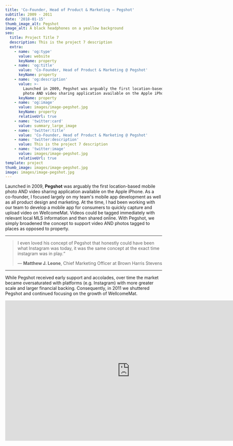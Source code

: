 ```yaml
---
title: 'Co-Founder, Head of Product & Marketing — Pegshot'
subtitle: 2009 - 2011
date: '2018-01-15'
thumb_image_alt: Pegshot
image_alt: A black headphones on a yeallow background
seo:
  title: Project Title 7
  description: This is the project 7 description
  extra:
    - name: 'og:type'
      value: website
      keyName: property
    - name: 'og:title'
      value: 'Co-Founder, Head of Product & Marketing @ Pegshot'
      keyName: property
    - name: 'og:description'
      value: >-
        Launched in 2009, Pegshot was arguably the first location-based mobile
        photo AND video sharing application available on the Apple iPhone.
      keyName: property
    - name: 'og:image'
      value: images/image-pegshot.jpg
      keyName: property
      relativeUrl: true
    - name: 'twitter:card'
      value: summary_large_image
    - name: 'twitter:title'
      value: 'Co-Founder, Head of Product & Marketing @ Pegshot'
    - name: 'twitter:description'
      value: This is the project 7 description
    - name: 'twitter:image'
      value: images/image-pegshot.jpg
      relativeUrl: true
template: project
thumb_image: images/image-pegshot.jpg
image: images/image-pegshot.jpg
---
```

Launched in 2009, **Pegshot** was arguably the first location-based mobile photo AND video sharing application available on the Apple iPhone. As a co-founder, I focused largely on my team's mobile app development as well as all product design and marketing. At the time, I had been working with our team to develop a mobile app for consumers to quickly capture and upload video on WellcomeMat. Videos could be tagged immediately with relevant local MLS information and then shared online. With Pegshot, we simply broadened the concept to support video AND photos tagged to places as opposed to property.

<HR>

> I even loved his concept of Pegshot that honestly could have been what Instagram was today, it was the same concept at the exact time instagram was in play.“
>
> — **Matthew J. Leone**, Chief Marketing Officer at Brown Harris Stevens

<HR>

While Pegshot received early support and accolades, over time the market became oversaturated with platforms (e.g. Instagram) with more greater scale and larger financial backing. Consequently, in 2011 we shuttered Pegshot and continued focusing on the growth of WellcomeMat.

<iframe id="player" width="800" height="450" src="https://www.wellcomemat.com/embed/1au07ed558dmjf/" scrolling="no" frameborder="0"  referrerpolicy="unsafe-url" allowfullscreen="true" webkitallowfullscreen mozallowfullscreen sandbox="allow-same-origin allow-scripts allow-popups allow-forms allow-pointer-lock allow-top-navigation"></iframe>
